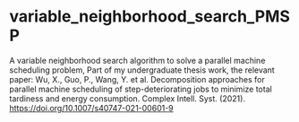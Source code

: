 # variable_neighborhood_search_PMSP
A variable neighborhood search algorithm to solve a parallel machine scheduling problem,
Part of my undergraduate thesis work, the relevant paper: Wu, X., Guo, P., Wang, Y. et al. Decomposition approaches for parallel machine scheduling of step-deteriorating jobs to minimize total tardiness and energy consumption. Complex Intell. Syst. (2021). https://doi.org/10.1007/s40747-021-00601-9

